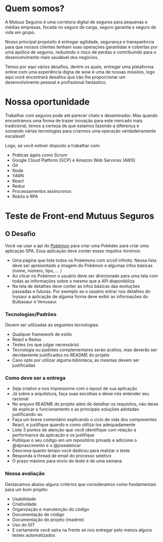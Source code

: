 # Quem somos?
A Mutuus Seguros é uma corretora digital de seguros para pequenas e médias empresas, focada no seguro de carga, seguro garantia e seguro de vida em grupo.

Nosso principal propósito é entregar agilidade, segurança e transparência para que nossos clientes tenham suas operações garantidas e cobertas por uma apólice de seguros, reduzindo o risco de perdas e contribuindo para o desenvolvimento mais saudável dos negócios.

Temos por aqui vários desafios, dentre os quais, entregar uma plataforma online com uma experiência digna de wow é uma de nossas missões, logo aqui você encontrará desafios que irão lhe proporcionar um desenvolvimento pessoal e profissional fantástico.

# Nossa oportunidade

Trabalhar com seguros pode até parecer chato e desanimador. Mas quando encontramos uma forma de trazer inovação para este mercado mais tradicional, temos a certeza de que estamos fazendo a diferença e somando várias tecnologias para criarmos uma operação verdadeiramente escalável! 

Logo, se você estiver disposto a trabalhar com:

* Práticas ágeis como Scrum
* Google Cloud Platform (GCP) e Amazon Web Services (AWS)
* Git
* Node
* YARN
* React
* Redux
* Processamentos assíncronos
* Robôs e RPA

# Teste de Front-end Mutuus Seguros

## O Desafio

Você vai usar a api do [Pokémon](https://pokeapi.co/) para criar uma Pokédex para criar uma aplicação SPA. Essa aplicação deve conter esses requitos minimos:

- Uma página que liste todos os Pokémons com scroll infinito. Nessa lista deve ser apresentado a imagem do Pokémon e algumas infos básicas (nome, número, tipo, ... )
- Ao clicar no Pokémon o usuário deve ser direcionado para uma tela com todas as informações sobre o mesmo que a API disponibiliza
- Na tela de detalhes deve conter as infos básicas das evoluções passadas e futuras. Por exemplo se o usuário entrar nos detalhes do Ivysaur a aplicação de alguma forma deve exibir as informações do Bulbasaur e Venusaur. 

### Tecnologias/Padrões

Devem ser utilizadas as seguintes tecnologias:

* Qualquer framework de estilo 
* React e Redux
* Testes (os que julgar necessário) 
* Tecnologia ou padrões complementares serão aceitos, mas deverão ser devidamente justificados no README do projeto
* Caso opte por utilizar alguma biblioteca, as mesmas devem ser justificadas

### Como deve ser a entrega

* Seja criativo e nos impressione com o layout de sua aplicação
* Já sobre a arquitetura, faça suas escolhas e deixe nós entender seu racional
* No arquivo README do projeto além de detalhar os requisitos, não deixe de explicar o funcionamento e as principais soluções adotadas justificando-as
* Faça um breve comentário explicando o ciclo de vida dos componentes React, e justifique quando e como utilizá-los adequadamente
* Liste 3 pontos de atenção que você identifique com relação a performance da aplicação e os justifique
* Publique o seu código em um repositório privado e adicione o @dpnascimento e o @josealencar
* Descreva quanto tempo você dedicou para realizar o teste
* Responda a thread de email do processo seletivo
* O prazo máximo para envio do teste é de uma semana

### Nossa avaliação

Destacamos abaixo alguns critérios que consideramos como fundamentais para um bom projeto:

* Usabilidade
* Criatividade
* Organização e manutenção do código
* Documentação de código
* Documentação do projeto (readme)
* Uso do GIT
* E certamente você saíra na frente se nos entregar pelo menos alguns testes automatizados
